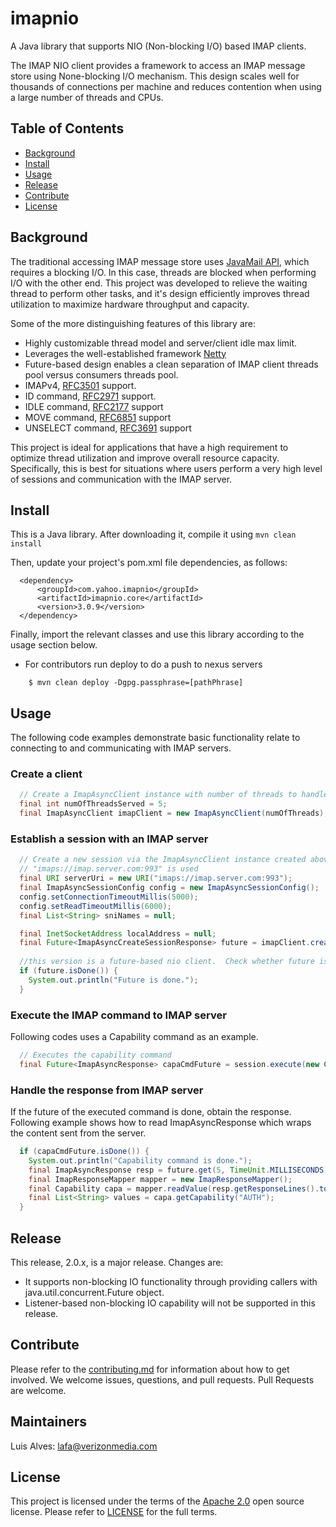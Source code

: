 

# imapnio
A Java library that supports NIO (Non-blocking I/O) based IMAP clients.

The IMAP NIO client provides a framework to access an IMAP message store using None-blocking I/O mechanism.  This design scales well for thousands of connections per machine and reduces contention when using a large number of threads and CPUs.


## Table of Contents

- [Background](#background)
- [Install](#install)
- [Usage](#usage)
- [Release](#release)
- [Contribute](#contribute)
- [License](#license)


## Background

The traditional accessing IMAP message store uses [JavaMail API](https://www.oracle.com/technetwork/java/javamail/index.html), which requires a blocking I/O. In this case, threads are blocked when performing I/O with the other end. This project was developed to relieve the waiting thread to perform other tasks, and it's design efficiently improves thread utilization to maximize hardware throughput and capacity.

Some of the more distinguishing features of this library are:
- Highly customizable thread model and server/client idle max limit.
- Leverages the well-established framework [Netty](https://netty.io/)
- Future-based design enables a clean separation of IMAP client threads pool versus consumers threads pool. 
- IMAPv4, [RFC3501](https://tools.ietf.org/html/rfc3501) support.
- ID command, [RFC2971](https://tools.ietf.org/html/rfc2971) support.
- IDLE command, [RFC2177](https://tools.ietf.org/html/rfc2177) support
- MOVE command, [RFC6851](https://tools.ietf.org/html/rfc6851) support
- UNSELECT command, [RFC3691](https://tools.ietf.org/html/rfc3691) support

This project is ideal for applications that have a high requirement to optimize thread utilization and improve overall resource capacity. Specifically, this is best for situations where users perform a very high level of sessions and communication with the IMAP server.
 
## Install

This is a Java library. After downloading it, compile it using `mvn clean install`

Then, update your project's pom.xml file dependencies, as follows:

```
  <dependency>
      <groupId>com.yahoo.imapnio</groupId>
      <artifactId>imapnio.core</artifactId>
      <version>3.0.9</version>
  </dependency>
```
Finally, import the relevant classes and use this library according to the usage section below.

- For contributors run deploy to do a push to nexus servers

```
	$ mvn clean deploy -Dgpg.passphrase=[pathPhrase]
```

## Usage

The following code examples demonstrate basic functionality relate to connecting to and communicating with IMAP servers.

### Create a client
```java
  // Create a ImapAsyncClient instance with number of threads to handle the server requests
  final int numOfThreadsServed = 5;
  final ImapAsyncClient imapClient = new ImapAsyncClient(numOfThreads);
```
### Establish a session with an IMAP server
```java
  // Create a new session via the ImapAsyncClient instance created above and connect to that server.  For the illustration purpose, 
  // "imaps://imap.server.com:993" is used
  final URI serverUri = new URI("imaps://imap.server.com:993");
  final ImapAsyncSessionConfig config = new ImapAsyncSessionConfig();
  config.setConnectionTimeoutMillis(5000);
  config.setReadTimeoutMillis(6000);
  final List<String> sniNames = null;

  final InetSocketAddress localAddress = null;
  final Future<ImapAsyncCreateSessionResponse> future = imapClient.createSession(serverUri, config, localAddress, sniNames, DebugMode.DEBUG_OFF);
  
  //this version is a future-based nio client.  Check whether future is done by following code.
  if (future.isDone()) {
	System.out.println("Future is done.");
  }
```

### Execute the IMAP command to IMAP server
Following codes uses a Capability command as an example.

```java
  // Executes the capability command
  final Future<ImapAsyncResponse> capaCmdFuture = session.execute(new CapaCommand());

```

### Handle the response from IMAP server
If the future of the executed command is done, obtain the response.
Following example shows how to read ImapAsyncResponse which wraps the content sent from the server.

```java
  if (capaCmdFuture.isDone()) {
	System.out.println("Capability command is done.");
	final ImapAsyncResponse resp = future.get(5, TimeUnit.MILLISECONDS);
	final ImapResponseMapper mapper = new ImapResponseMapper();
	final Capability capa = mapper.readValue(resp.getResponseLines().toArray(new IMAPResponse[0]), Capability.class);
	final List<String> values = capa.getCapability("AUTH");
  }
```

## Release

This release, 2.0.x, is a major release.  Changes are:
- It supports non-blocking IO functionality through providing callers with java.util.concurrent.Future object.
- Listener-based non-blocking IO capability will not be supported in this release.

## Contribute

Please refer to the [contributing.md](Contributing.md) for information about how to get involved. We welcome issues, questions, and pull requests. Pull Requests are welcome.


## Maintainers

Luis Alves: lafa@verizonmedia.com


## License

This project is licensed under the terms of the [Apache 2.0](LICENSE-Apache-2.0) open source license. Please refer to [LICENSE](LICENSE) for the full terms.
